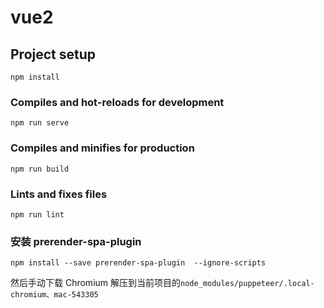 # vue2

## Project setup
```
npm install
```

### Compiles and hot-reloads for development
```
npm run serve
```

### Compiles and minifies for production
```
npm run build
```

### Lints and fixes files
```
npm run lint
```
### 安装 prerender-spa-plugin
```
npm install --save prerender-spa-plugin  --ignore-scripts   
```
然后手动下载 Chromium
解压到当前项目的`node_modules/puppeteer/.local-chromium、mac-543305`
